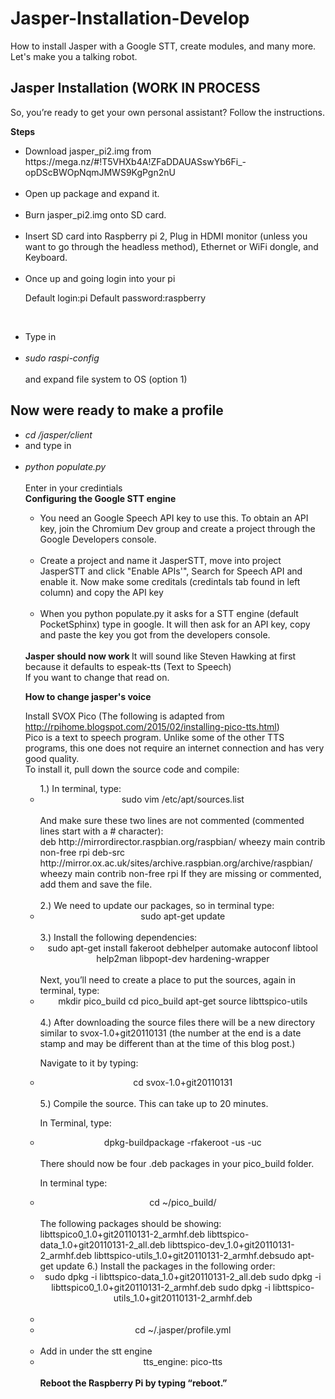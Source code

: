# Jasper-Installation-Develop
How to install Jasper with a Google STT, create modules, and many more. Let's make you a talking robot.

<h2><b>Jasper Installation (WORK IN PROCESS</b></h2>

So, you’re ready to get your own personal assistant? Follow the instructions.

<b>Steps</b>
<ul>

  <li>Download jasper_pi2.img from https://mega.nz/#!T5VHXb4A!ZFaDDAUASswYb6Fi_-opDScBWOpNqmJMWS9KgPgn2nU </li><br>

<li>Open up package and expand it. </li><br>


<li>Burn jasper_pi2.img onto SD card.</li><br>


<li>Insert SD card into Raspberry pi 2, Plug in HDMI monitor (unless you want to go through the headless method), Ethernet or WiFi dongle, and Keyboard.</li><br>

<li>Once up and going login into your pi

Default login:pi Default password:raspberry</li><br>

<li>Type in </li><br><li><i> sudo raspi-config</i></li><br> and expand file system to OS (option 1)</li><br>
</ul>

<h2> <b> Now were ready to make a profile</b> </h2>
<ul>
<li><i>cd /jasper/client</i> <br><li>and type in</li><br><li><i> python populate.py</i></li><br>
Enter in your credintials
</li>
<br>
<b>Configuring the Google STT engine</b>
<ul>
  <li>You need an Google Speech API key to use this. To obtain an API key, join the Chromium Dev group and create a project through the Google Developers console.</li><br>
<li>
Create a project and name it JasperSTT, move into project JasperSTT and click "Enable APIs'", Search for Speech API and enable it. Now make some creditals (credintals tab found in left column) and copy the API key </li><br>
<li>
When you python populate.py it asks for a STT engine (default PocketSphinx) type in google.
It will then ask for an API key, copy and paste the key you got from the developers console.
</li></ul><br>
<b> Jasper should now work </b>
It will sound like Steven Hawking at first because it defaults to espeak-tts (Text to Speech) <br>
If you want to change that read on.<br>

<b> How to change jasper's voice </b>

Install SVOX Pico
(The following is adapted from http://rpihome.blogspot.com/2015/02/installing-pico-tts.html)
<br>
Pico is a text to speech program.  Unlike some of the other TTS programs, this one does not require an internet connection and has very good quality.
<br>
To install it, pull down the source code and compile: <br>
<ul>
1.) In terminal, type:
<li>
<center>sudo vim /etc/apt/sources.list</center> <br>
And make sure these two lines are not commented (commented lines start with a # character):
<br>
deb http://mirrordirector.raspbian.org/raspbian/ wheezy main contrib non-free rpi
deb-src http://mirror.ox.ac.uk/sites/archive.raspbian.org/archive/raspbian/ wheezy main contrib non-free rpi
If they are missing or commented, add them and save the file.
</li><br>
2.) We need to update our packages, so in terminal type:
<li>
<center>sudo apt-get update</center>
</li><br>
3.) Install the following dependencies:
<li>
<center>sudo apt-get install fakeroot debhelper automake autoconf libtool help2man libpopt-dev hardening-wrapper<center>
</li><br>
Next, you’ll need to create a place to put the sources, again in terminal, type:
<li>
<center>mkdir pico_build
cd pico_build
apt-get source libttspico-utils</center>
</li><br>
4.) After downloading the source files there will be a new directory similar to svox-1.0+git20110131 (the number at the end is a date stamp and may be different than at the time of this blog post.)

Navigate to it by typing:
<li>
<center>cd svox-1.0+git20110131<center>
</li><br>
5.) Compile the source.  This can take up to 20 minutes.

In Terminal, type:
<li>
<center>dpkg-buildpackage -rfakeroot -us -uc </center>
</li><br>
There should now be four .deb packages in your pico_build folder.

In terminal type:
<li>
<center> cd ~/pico_build/ </center>
</li><br>
The following packages should be showing:
<br>
libttspico0_1.0+git20110131-2_armhf.deb
libttspico-data_1.0+git20110131-2_all.deb
libttspico-dev_1.0+git20110131-2_armhf.deb
libttspico-utils_1.0+git20110131-2_armhf.debsudo apt-get update
6.) Install the packages in the following order:
<li>
<center>sudo dpkg -i libttspico-data_1.0+git20110131-2_all.deb
sudo dpkg -i libttspico0_1.0+git20110131-2_armhf.deb
sudo dpkg -i libttspico-utils_1.0+git20110131-2_armhf.deb</center></li>
<br><li>
<li>
<center>
cd ~/.jasper/profile.yml</center> </li><br>
<li> Add in under the stt engine </li>
<li> <center>tts_engine: pico-tts</center>
</li><br>
<b>Reboot the Raspberry Pi by typing “reboot.”</b></li></ul>
<br>
